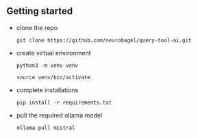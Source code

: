 ## Getting started

- clone the repo

  ```git clone https://github.com/neurobagel/query-tool-ai.git```
- create virtual environment
   
   `python3 -m venv venv`
   
   `source venv/bin/activate`

- complete installations 
 
   `pip install -r requirements.txt`

- pull the required ollama model
   
   ```ollama pull mistral```